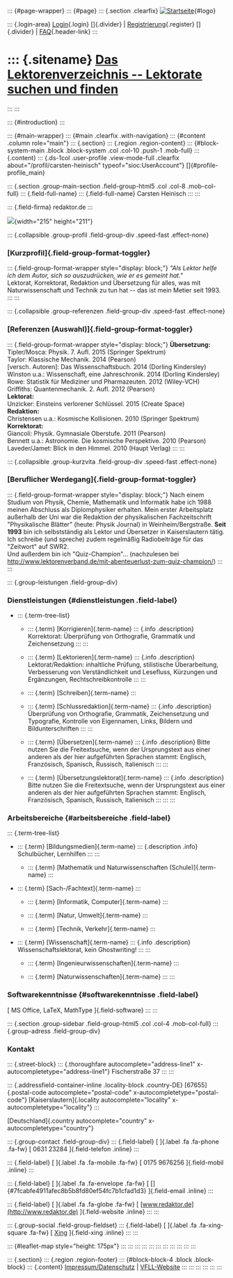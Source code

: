 ::: {#page-wrapper}
::: {#page}
::: {.section .clearfix}
[![Startseite](https://www.lektoren.de/sites/default/files/VfLL_logo.jpg)](/ "Startseite"){#logo}

::: {.login-area}
[Login](/user){.login} []{.divider} \|
[Registrierung](/user/register){.register} []{.divider} \|
[FAQ](/faq-page){.header-link}
:::

::: {.sitename}
[Das Lektorenverzeichnis -- Lektorate suchen und finden](/ "Startseite")
========================================================================
:::
:::

::: {#introduction}
:::

::: {#main-wrapper}
::: {#main .clearfix .with-navigation}
::: {#content .column role="main"}
::: {.section}
::: {.region .region-content}
::: {#block-system-main .block .block-system .col .col-10 .push-1 .mob-full}
::: {.content}
::: {.ds-1col .user-profile .view-mode-full .clearfix about="/profil/carsten-heinisch" typeof="sioc:UserAccount"}
[]{#profile-profile_main}

::: {.section .group-main-section .field-group-html5 .col .col-8 .mob-col-full}
::: {.field-full-name}
::: {.field-full-name}
Carsten Heinisch
:::
:::

::: {.field-firma}
redaktor.de
:::

![](https://www.lektoren.de/sites/default/files/styles/profile-image-full/public/users/profile_img/portrait-ch.jpg?itok=KuWcGaE8){width="215"
height="211"}

::: {.collapsible .group-profil .field-group-div .speed-fast .effect-none}
### [Kurzprofil]{.field-group-format-toggler}

::: {.field-group-format-wrapper style="display: block;"}
*\"Als Lektor helfe ich dem Autor, sich so auszudrücken, wie er es
gemeint hat.\"*\
Lektorat, Korrektorat, Redaktion und Übersetzung für alles, was mit
Naturwissenschaft und Technik zu tun hat -- das ist mein Metier seit
1993.
:::
:::

::: {.collapsible .group-referenzen .field-group-div .speed-fast .effect-none}
### [Referenzen (Auswahl)]{.field-group-format-toggler}

::: {.field-group-format-wrapper style="display: block;"}
**Übersetzung:**\
Tipler/Mosca: Physik. 7. Aufl. 2015 (Springer Spektrum)\
Taylor: Klassische Mechanik. 2014 (Pearson)\
\[versch. Autoren\]: Das Wissenschaftsbuch. 2014 (Dorling Kindersley)\
Winston u.a.: Wissenschaft, eine Jahreschronik. 2014 (Dorling
Kindersley)\
Rowe: Statistik für Mediziner und Pharmazeuten. 2012 (Wiley-VCH)\
Griffiths: Quantenmechanik. 2. Aufl. 2012 (Pearson)\
**Lektorat:**\
Unzicker: Einsteins verlorener Schlüssel. 2015 (Create Space)\
**Redaktion:**\
Christensen u.a.: Kosmische Kollisionen. 2010 (Springer Spektrum)\
**Korrektorat:**\
Giancoli: Physik. Gymnasiale Oberstufe. 2011 (Pearson)\
Bennett u.a.: Astronomie. Die kosmische Perspektive. 2010 (Pearson)\
Laveder/Jamet: Blick in den Himmel. 2010 (Haupt Verlag)
:::
:::

::: {.collapsible .group-kurzvita .field-group-div .speed-fast .effect-none}
### [Beruflicher Werdegang]{.field-group-format-toggler}

::: {.field-group-format-wrapper style="display: block;"}
Nach einem Studium von Physik, Chemie, Mathematik und Informatik habe
ich 1988 meinen Abschluss als Diplomphysiker erhalten. Mein erster
Arbeitsplatz außerhalb der Uni war die Redaktion der physikalischen
Fachzeitschrift \"Physikalische Blätter\" (heute: Physik Journal) in
Weinheim/Bergstraße. **Seit 1993** bin ich selbstständig als Lektor und
Übersetzer in Kaiserslautern tätig. Ich schreibe (und spreche) zudem
regelmäßig Radiobeiträge für das \"Zeitwort\" auf SWR2.\
Und außerdem bin ich \"Quiz-Champion\"\... (nachzulesen bei
<http://www.lektorenverband.de/mit-abenteuerlust-zum-quiz-champion/>)
:::
:::

::: {.group-leistungen .field-group-div}
### Dienstleistungen {#dienstleistungen .field-label}

-   ::: {.term-tree-list}
    -   ::: {.term}
        [Korrigieren]{.term-name}
        ::: {.info .description}
        Korrektorat: Überprüfung von Orthografie, Grammatik und
        Zeichensetzung
        :::
        :::

    -   ::: {.term}
        [Lektorieren]{.term-name}
        ::: {.info .description}
        Lektorat/Redaktion: inhaltliche Prüfung, stilistische
        Überarbeitung, Verbesserung von Verständlichkeit und Lesefluss,
        Kürzungen und Ergänzungen, Rechtschreibkontrolle
        :::
        :::

    -   ::: {.term}
        [Schreiben]{.term-name}
        :::

    -   ::: {.term}
        [Schlussredaktion]{.term-name}
        ::: {.info .description}
        Überprüfung von Orthografie, Grammatik, Zeichensetzung und
        Typografie, Kontrolle von Eigennamen, Links, Bildern und
        Bildunterschriften
        :::
        :::

    -   ::: {.term}
        [Übersetzen]{.term-name}
        ::: {.info .description}
        Bitte nutzen Sie die Freitextsuche, wenn der Ursprungstext aus
        einer anderen als der hier aufgeführten Sprachen stammt:
        Englisch, Französisch, Spanisch, Russisch, Italienisch
        :::
        :::

    -   ::: {.term}
        [Übersetzungslektorat]{.term-name}
        ::: {.info .description}
        Bitte nutzen Sie die Freitextsuche, wenn der Ursprungstext aus
        einer anderen als der hier aufgeführten Sprachen stammt:
        Englisch, Französisch, Spanisch, Russisch, Italienisch
        :::
        :::
    :::

### Arbeitsbereiche {#arbeitsbereiche .field-label}

::: {.term-tree-list}
-   ::: {.term}
    [Bildungsmedien]{.term-name}
    ::: {.description .info}
    Schulbücher, Lernhilfen
    :::
    :::

    -   ::: {.term}
        [Mathematik und Naturwissenschaften (Schule)]{.term-name}
        :::

-   ::: {.term}
    [Sach-/Fachtext]{.term-name}
    :::

    -   ::: {.term}
        [Informatik, Computer]{.term-name}
        :::

    -   ::: {.term}
        [Natur, Umwelt]{.term-name}
        :::

    -   ::: {.term}
        [Technik, Verkehr]{.term-name}
        :::

-   ::: {.term}
    [Wissenschaft]{.term-name}
    ::: {.info .description}
    Wissenschaftslektorat, kein Ghostwriting!
    :::
    :::

    -   ::: {.term}
        [Ingenieurwissenschaften]{.term-name}
        :::

    -   ::: {.term}
        [Naturwissenschaften]{.term-name}
        :::
:::

### Softwarekenntnisse {#softwarekenntnisse .field-label}

[ MS Office, LaTeX, MathType ]{.field-software}
:::
:::

::: {.section .group-sidebar .field-group-html5 .col .col-4 .mob-col-full}
::: {.group-adress .field-group-div}
### Kontakt

::: {.street-block}
::: {.thoroughfare autocomplete="address-line1" x-autocompletetype="address-line1"}
Fischerstraße 37
:::
:::

::: {.addressfield-container-inline .locality-block .country-DE}
[67655]{.postal-code autocomplete="postal-code"
x-autocompletetype="postal-code"} [Kaiserslautern]{.locality
autocomplete="locality" x-autocompletetype="locality"}
:::

[Deutschland]{.country autocomplete="country"
x-autocompletetype="country"}

::: {.group-contact .field-group-div}
::: {.field-label}
[ ]{.label .fa .fa-phone .fa-fw} [ 0631 23284 ]{.field-telefon .inline}
:::

::: {.field-label}
[ ]{.label .fa .fa-mobile .fa-fw} [ 0175 9676256 ]{.field-mobil .inline}
:::

::: {.field-label}
[ ]{.label .fa .fa-envelope .fa-fw} [
[]{#7fcabfe4911afec8b5b8fd80ef54fc7b1cfad1d3} ]{.field-email .inline}
:::

::: {.field-label}
[ ]{.label .fa .fa-globe .fa-fw} [
[www.redaktor.de](http://www.redaktor.de) ]{.field-website .inline}
:::
:::

::: {.group-social .field-group-fieldset}
::: {.field-label}
[ ]{.label .fa .fa-xing-square .fa-fw} [
[Xing](https://www.xing.com/profile/Carsten_Heinisch?sc_o=mxb_p)
]{.field-xing .inline}
:::
:::

::: {#leaflet-map style="height: 175px"}
:::
:::
:::
:::
:::
:::
:::
:::
:::
:::
:::

::: {.section}
::: {.region .region-footer}
::: {#block-block-4 .block .block-block}
::: {.content}
[Impressum/Datenschutz](/impressum) \|
[VFLL-Website](http://www.vfll.de)
:::
:::
:::
:::
:::
:::
